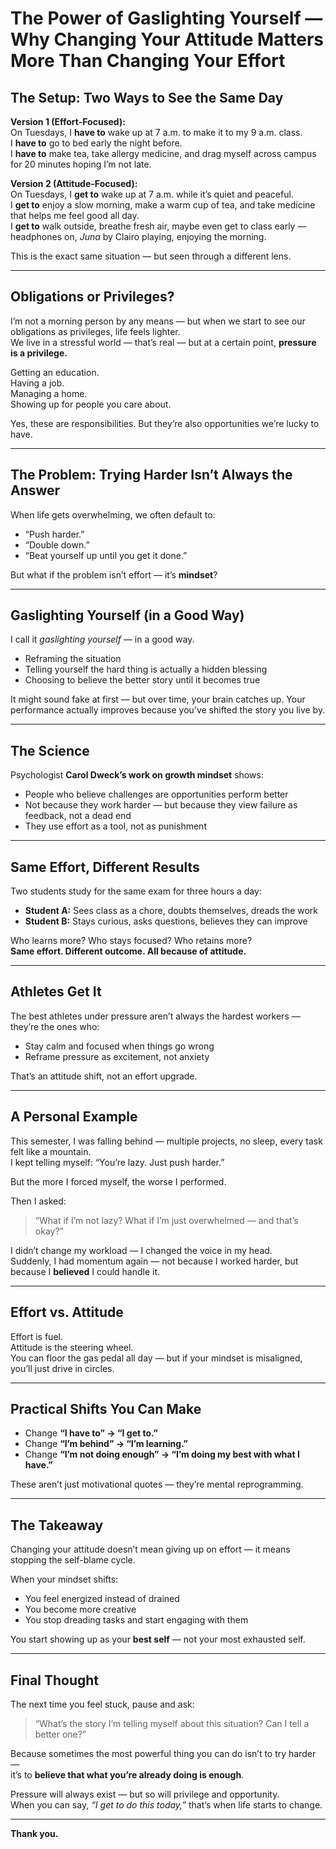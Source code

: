 # The Power of Gaslighting Yourself — Why Changing Your Attitude Matters More Than Changing Your Effort

## The Setup: Two Ways to See the Same Day
**Version 1 (Effort-Focused):**  
On Tuesdays, I **have to** wake up at 7 a.m. to make it to my 9 a.m. class.  
I **have to** go to bed early the night before.  
I **have to** make tea, take allergy medicine, and drag myself across campus for 20 minutes hoping I’m not late.  

**Version 2 (Attitude-Focused):**  
On Tuesdays, I **get to** wake up at 7 a.m. while it’s quiet and peaceful.  
I **get to** enjoy a slow morning, make a warm cup of tea, and take medicine that helps me feel good all day.  
I **get to** walk outside, breathe fresh air, maybe even get to class early — headphones on, *Juna* by Clairo playing, enjoying the morning.  

This is the exact same situation — but seen through a different lens.  

---

## Obligations or Privileges?
I’m not a morning person by any means — but when we start to see our obligations as privileges, life feels lighter.  
We live in a stressful world — that’s real — but at a certain point, **pressure is a privilege.**  

Getting an education.  
Having a job.  
Managing a home.  
Showing up for people you care about.  

Yes, these are responsibilities. But they’re also opportunities we’re lucky to have.  

---

## The Problem: Trying Harder Isn’t Always the Answer
When life gets overwhelming, we often default to:  
- “Push harder.”  
- “Double down.”  
- “Beat yourself up until you get it done.”  

But what if the problem isn’t effort — it’s **mindset**?  

---

## Gaslighting Yourself (in a Good Way)
I call it *gaslighting yourself* — in a good way.  

- Reframing the situation  
- Telling yourself the hard thing is actually a hidden blessing  
- Choosing to believe the better story until it becomes true  

It might sound fake at first — but over time, your brain catches up. Your performance actually improves because you’ve shifted the story you live by.  

---

## The Science
Psychologist **Carol Dweck’s work on growth mindset** shows:  
- People who believe challenges are opportunities perform better  
- Not because they work harder — but because they view failure as feedback, not a dead end  
- They use effort as a tool, not as punishment  

---

## Same Effort, Different Results
Two students study for the same exam for three hours a day:  
- **Student A:** Sees class as a chore, doubts themselves, dreads the work  
- **Student B:** Stays curious, asks questions, believes they can improve  

Who learns more? Who stays focused? Who retains more?  
**Same effort. Different outcome. All because of attitude.**

---

## Athletes Get It
The best athletes under pressure aren’t always the hardest workers — they’re the ones who:  
- Stay calm and focused when things go wrong  
- Reframe pressure as excitement, not anxiety  

That’s an attitude shift, not an effort upgrade.  

---

## A Personal Example
This semester, I was falling behind — multiple projects, no sleep, every task felt like a mountain.  
I kept telling myself: “You’re lazy. Just push harder.”  

But the more I forced myself, the worse I performed.  

Then I asked:  
> “What if I’m not lazy? What if I’m just overwhelmed — and that’s okay?”

I didn’t change my workload — I changed the voice in my head.  
Suddenly, I had momentum again — not because I worked harder, but because I **believed** I could handle it.  

---

## Effort vs. Attitude
Effort is fuel.  
Attitude is the steering wheel.  
You can floor the gas pedal all day — but if your mindset is misaligned, you’ll just drive in circles.  

---

## Practical Shifts You Can Make
- Change **“I have to” → “I get to.”**  
- Change **“I’m behind” → “I’m learning.”**  
- Change **“I’m not doing enough” → “I’m doing my best with what I have.”**  

These aren’t just motivational quotes — they’re mental reprogramming.  

---

## The Takeaway
Changing your attitude doesn’t mean giving up on effort — it means stopping the self-blame cycle.  

When your mindset shifts:  
- You feel energized instead of drained  
- You become more creative  
- You stop dreading tasks and start engaging with them  

You start showing up as your **best self** — not your most exhausted self.  

---

## Final Thought
The next time you feel stuck, pause and ask:  
> “What’s the story I’m telling myself about this situation? Can I tell a better one?”  

Because sometimes the most powerful thing you can do isn’t to try harder —  
it’s to **believe that what you’re already doing is enough**.  

Pressure will always exist — but so will privilege and opportunity.  
When you can say, *“I get to do this today,”* that’s when life starts to change.  

---

**Thank you.**
